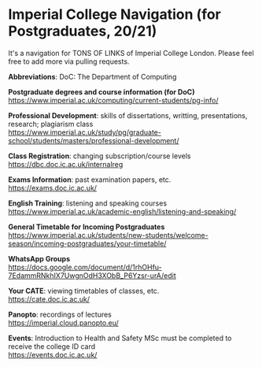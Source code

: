 # Imperial College Navigation (for Postgraduates, 20/21)
It's a navigation for TONS OF LINKS of Imperial College London. Please feel free to add more via pulling requests.

**Abbreviations**:
DoC: The Department of Computing

**Postgraduate degrees and course information (for DoC)** <br />
https://www.imperial.ac.uk/computing/current-students/pg-info/

**Professional Development**: skills of dissertations, writting, presentations, research; plagiarism class <br />
https://www.imperial.ac.uk/study/pg/graduate-school/students/masters/professional-development/

**Class Registration**: changing subscription/course levels <br />
https://dbc.doc.ic.ac.uk/internalreg

**Exams Information**: past examination papers, etc. <br />
https://exams.doc.ic.ac.uk/

**English Training**: listening and speaking courses <br />
https://www.imperial.ac.uk/academic-english/listening-and-speaking/

**General Timetable for Incoming Postgraduates** <br />
https://www.imperial.ac.uk/students/new-students/welcome-season/incoming-postgraduates/your-timetable/

**WhatsApp Groups** <br />
https://docs.google.com/document/d/1rhOHfu-7EdammRNkhIX7UwgnOdH3XObB_P6Yzsr-urA/edit

**Your CATE**: viewing timetables of classes, etc. <br />
https://cate.doc.ic.ac.uk/

**Panopto**: recordings of lectures <br />
https://imperial.cloud.panopto.eu/

**Events**: Introduction to Health and Safety MSc must be completed to receive the college ID card <br />
https://events.doc.ic.ac.uk/




